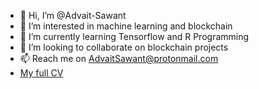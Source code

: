 - 👋 Hi, I’m @Advait-Sawant
- 👀 I’m interested in machine learning and blockchain
- 🌱 I’m currently learning Tensorflow and R Programming
- 💞️ I’m looking to collaborate on blockchain projects
- 📫 Reach me on AdvaitSawant@protonmail.com
- [My full CV](Advait_Sawant_s_Resume__Data_Scientist_.pdf)
<!---
Advait-Sawant/Advait-Sawant is a ✨ special ✨ repository because its `README.md` (this file) appears on your GitHub profile.
You can click the Preview link to take a look at your changes.
--->
